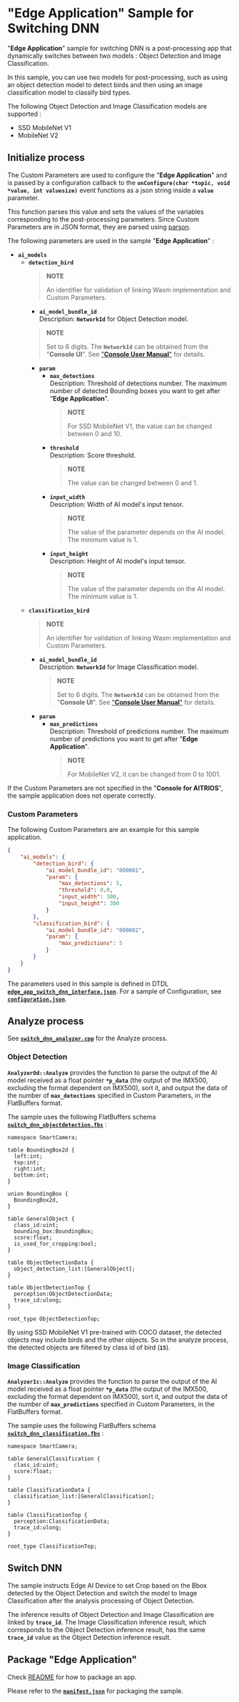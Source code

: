 # "**Edge Application**" Sample for Switching DNN
"**Edge Application**" sample for switching DNN is a post-processing app that dynamically switches between two models : Object Detection and Image Classification.

In this sample, you can use two models for post-processing, such as using an object detection model to detect birds and then using an image classification model to classify bird types.

The following Object Detection and Image Classification models are supported :
- SSD MobileNet V1
- MobileNet V2

## Initialize process
The Custom Parameters are used to configure the "**Edge Application**" and is passed by a configuration callback to the **`onConfigure(char *topic, void *value, int valuesize)`** event functions as a json string inside a **`value`** parameter.

This function parses this value and sets the values of the variables corresponding to the post-processing parameters. Since Custom Parameters are in JSON format, they are parsed using [parson](../../libs/third_party/).

The following parameters are used in the sample "**Edge Application**" :

- **`ai_models`**<br>
  - **`detection_bird`**<br>
    > **NOTE**
    >
    > An identifier for validation of linking Wasm implementation and Custom Parameters.
    - **`ai_model_bundle_id`**<br>
    Description: **`NetworkId`** for Object Detection model.
    > **NOTE**
    >
    > Set to 6 digits.
    > The **`NetworkId`** can be obtained from the "**Console UI**".
    > See ["**Console User Manual**"](https://developer.aitrios.sony-semicon.com/en/edge-ai-sensing/documents/console-user-manual/) for details.
    - **`param`**<br>
      - **`max_detections`**<br>
        Description: Threshold of detections number. The maximum number of detected Bounding boxes you want to get after "**Edge Application**".
        > **NOTE**
        >
        > For SSD MobileNet V1, the value can be changed between 0 and 10.
      - **`threshold`**<br>
        Description: Score threshold.
        > **NOTE**
        >
        > The value can be changed between 0 and 1.
      - **`input_width`**<br>
        Description: Width of AI model's input tensor.
        > **NOTE**
        >
        > The value of the parameter depends on the AI model. The minimum value is 1.
      - **`input_height`**<br>
        Description: Height of AI model's input tensor.
        > **NOTE**
        >
        > The value of the parameter depends on the AI model. The minimum value is 1.
  - **`classification_bird`**<br>
    > **NOTE**
    >
    > An identifier for validation of linking Wasm implementation and Custom Parameters.
    - **`ai_model_bundle_id`**<br>
        Description: **`NetworkId`** for Image Classification model.
        > **NOTE**
        >
        > Set to 6 digits.
        > The **`NetworkId`** can be obtained from the "**Console UI**".
        > See ["**Console User Manual**"](https://developer.aitrios.sony-semicon.com/en/edge-ai-sensing/documents/console-user-manual/) for details.
    - **`param`**<br>
      - **`max_predictions`**<br>
        Description: Threshold of predictions number. The maximum number of predictions you want to get after "**Edge Application**".
        > **NOTE**
        >
        > For MobileNet V2, it can be changed from 0 to 1001.

If the Custom Parameters are not specified in the "**Console for AITRIOS**", the sample application does not operate correctly.

### Custom Parameters

The following Custom Parameters are an example for this sample application.

```json
{
    "ai_models": {
        "detection_bird": {
            "ai_model_bundle_id": "000001",
            "param": {
                "max_detections": 5,
                "threshold": 0.0,
                "input_width": 300,
                "input_height": 300
            }
        },
        "classification_bird": {
            "ai_model_bundle_id": "000002",
            "param": {
                "max_predictions": 5
            }
        }
    }
}
```

The parameters used in this sample is defined in DTDL [**`edge_app_switch_dnn_interface.json`**](./package/edge_app_switch_dnn_interface.json). For a sample of Configuration, see [**`configuration.json`**](./configuration/configuration.json).

## Analyze process
See [**`switch_dnn_analyzer.cpp`**](./data_processor/src/switch_dnn_analyzer.cpp) for the Analyze process.

### Object Detection

**`AnalyzerOd::Analyze`** provides the function to parse the output of the AI model received as a float pointer **`*p_data`** (the output of the IMX500, excluding the format dependent on IMX500), sort it, and output the data of the number of **`max_detections`** specified in Custom Parameters, in the FlatBuffers format.

The sample uses the following FlatBuffers schema [**`switch_dnn_objectdetection.fbs`**](./schemas/switch_dnn_objectdetection.fbs) :

```
namespace SmartCamera;

table BoundingBox2d {
  left:int;
  top:int;
  right:int;
  bottom:int;
}

union BoundingBox {
  BoundingBox2d,
}

table GeneralObject {
  class_id:uint;
  bounding_box:BoundingBox;
  score:float;
  is_used_for_cropping:bool;
}

table ObjectDetectionData {
  object_detection_list:[GeneralObject];
}

table ObjectDetectionTop {
  perception:ObjectDetectionData;
  trace_id:ulong;
}

root_type ObjectDetectionTop;
```

By using SSD MobileNet V1 pre-trained with COCO dataset, the detected objects may include birds and the other objects. So in the analyze process, the detected objects are filtered by class id of bird (**`15`**).

### Image Classification
**`AnalyzerIc::Analyze`** provides the function to parse the output of the AI model received as a float pointer **`*p_data`** (the output of the IMX500, excluding the format dependent on IMX500), sort it, and output the data of the number of **`max_predictions`** specified in Custom Parameters, in the FlatBuffers format.

The sample uses the following FlatBuffers schema [**`switch_dnn_classification.fbs`**](./schemas/switch_dnn_classification.fbs) :


```
namespace SmartCamera;

table GeneralClassification {
  class_id:uint;
  score:float;
}

table ClassificationData {
  classification_list:[GeneralClassification];
}

table ClassificationTop {
  perception:ClassificationData;
  trace_id:ulong;
}

root_type ClassificationTop;
```

## Switch DNN

The sample instructs Edge AI Device to set Crop based on the Bbox detected by the Object Detection and switch the model to Image Classification after the analysis processing of Object Detection.

The inference results of Object Detection and Image Classification are linked by **`trace_id`**.
The Image Classification inference result, which corresponds to the Object Detection inference result, has the same **`trace_id`** value as the Object Detection inference result.

## Package "**Edge Application**"

Check [README](../../tutorials/2_import_edge_app/README.md) for how to package an app.

Please refer to the [**`manifest.json`**](./package/manifest.json) for packaging the sample.
